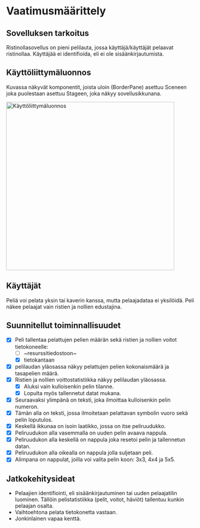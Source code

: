 # Vaatimusmäärittely

## Sovelluksen tarkoitus

Ristinollasovellus on pieni pelilauta, jossa käyttäjä/käyttäjät pelaavat ristinollaa.
Käyttäjää ei identifioida, eli ei ole sisäänkirjautumista.

## Käyttöliittymäluonnos

Kuvassa näkyvät komponentit, joista uloin (BorderPane) asettuu Sceneen joka puolestaan asettuu Stageen, joka näkyy sovellusikkunana.

<img src="https://user-images.githubusercontent.com/46410240/78068470-21125580-73a1-11ea-8125-6cb33209f14c.png" alt="Käyttöliittymäluonnos" width="450" >

## Käyttäjät

Peliä voi pelata yksin tai kaverin kanssa, mutta pelaajadataa ei yksilöidä.
Peli näkee pelaajat vain ristien ja nollien edustajina.

## Suunnitellut toiminnallisuudet

- [X] Peli tallentaa pelattujen pelien määrän sekä ristien ja nollien voitot tietokoneelle:
  - [ ] ~resurssitiedostoon~
  - [x] tietokantaan
- [X] pelilaudan yläosassa näkyy pelattujen pelien kokonaismäärä ja tasapelien määrä.
- [X] Ristien ja nollien voittostatistiikka näkyy pelilaudan yläosassa.
  - [x] Aluksi vain kulloisenkin pelin tilanne.
  - [X] Lopulta myös tallennetut datat mukana.
- [x] Seuraavaksi ylimpänä on teksti, joka ilmoittaa kulloisenkin pelin numeron.
- [x] Tämän alla on teksti, jossa ilmoitetaan pelattavan symbolin vuoro sekä pelin loputulos.
- [x] Keskellä ikkunaa on isoin laatikko, jossa on itse peliruudukko.
- [x] Peliruudukon alla vasemmalla on uuden pelin avaava nappula.
- [X] Peliruudukon alla keskellä on nappula joka resetoi pelin ja tallennetun datan.
- [x] Peliruudukon alla oikealla on nappula jolla suljetaan peli.
- [X] Alimpana on nappulat, joilla voi valita pelin koon: 3x3, 4x4 ja 5x5.

## Jatkokehitysideat

* Pelaajien identifiointi, eli sisäänkirjautuminen tai uuden pelaajatilin luominen.
Tällöin pelistatistiikka (pelit, voitot, häviöt) tallentuu kunkin pelaajan osalta.
* Vaihtoehtona pelata tietokonetta vastaan.
* Jonkinlainen vapaa kenttä.
